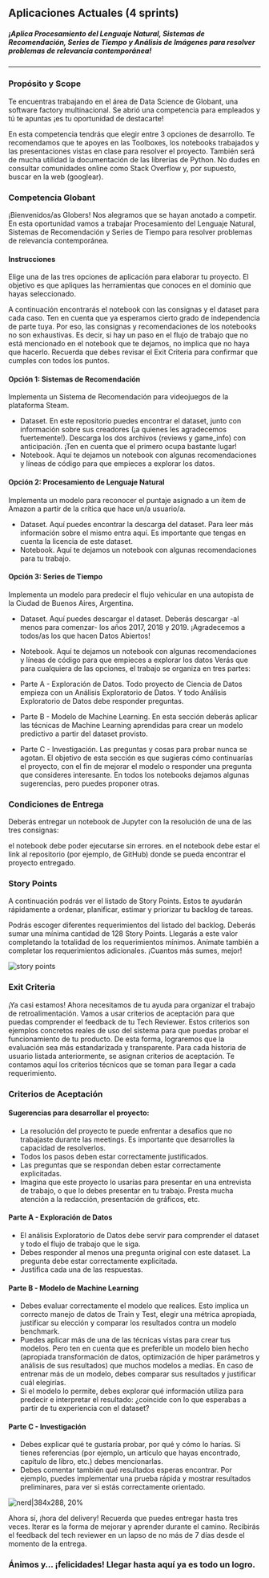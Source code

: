 ## Aplicaciones Actuales (4 sprints)

##### ¡Aplica Procesamiento del Lenguaje Natural, Sistemas de Recomendación, Series de Tiempo y Análisis de Imágenes para resolver problemas de relevancia contemporánea!
***

### Propósito y Scope

Te encuentras trabajando en el área de Data Science de Globant, una software factory multinacional. Se abrió una competencia para empleados y tú te apuntas ¡es tu oportunidad de destacarte!

En esta competencia tendrás que elegir entre 3 opciones de desarrollo. Te recomendamos que te apoyes en las Toolboxes, los notebooks trabajados y las presentaciones vistas en clase para resolver el proyecto. También será de mucha utilidad la documentación de las librerías de Python. No dudes en consultar comunidades online como Stack Overflow y, por supuesto, buscar en la web (googlear).

### Competencia Globant

¡Bienvenidos/as Globers! Nos alegramos que se hayan anotado a competir. En esta oportunidad vamos a trabajar Procesamiento del Lenguaje Natural, Sistemas de Recomendación y Series de Tiempo para resolver problemas de relevancia contemporánea.

#### Instrucciones

Elige una de las tres opciones de aplicación para elaborar tu proyecto. El objetivo es que apliques las herramientas que conoces en el dominio que hayas seleccionado.

A continuación encontrarás el notebook con las consignas y el dataset para cada caso. Ten en cuenta que ya esperamos cierto grado de independencia de parte tuya. Por eso, las consignas y recomendaciones de los notebooks no son exhaustivas. Es decir, si hay un paso en el flujo de trabajo que no está mencionado en el notebook que te dejamos, no implica que no haya que hacerlo. Recuerda que debes revisar el Exit Criteria para confirmar que cumples con todos los puntos.

#### Opción 1: Sistemas de Recomendación

Implementa un Sistema de Recomendación para videojuegos de la plataforma Steam.

- Dataset. En este repositorio puedes encontrar el dataset, junto con información sobre sus creadores (¡a quienes les agradecemos fuertemente!). Descarga los dos archivos (reviews y game_info) con anticipación. ¡Ten en cuenta que el primero ocupa bastante lugar!
- Notebook. Aquí te dejamos un notebook con algunas recomendaciones y líneas de código para que empieces a explorar los datos.

#### Opción 2: Procesamiento de Lenguaje Natural

Implementa un modelo para reconocer el puntaje asignado a un ítem de Amazon a partir de la crítica que hace un/a usuario/a.

- Dataset. Aquí puedes encontrar la descarga del dataset. Para leer más información sobre el mismo entra aquí. Es importante que tengas en cuenta la licencia de este dataset.
- Notebook. Aquí te dejamos un notebook con algunas recomendaciones para tu trabajo.

#### Opción 3: Series de Tiempo

Implementa un modelo para predecir el flujo vehicular en una autopista de la Ciudad de Buenos Aires, Argentina.

- Dataset. Aquí puedes descargar el dataset. Deberás descargar -al menos para comenzar- los años 2017, 2018 y 2019. ¡Agradecemos a todos/as los que hacen Datos Abiertos!
- Notebook. Aquí te dejamos un notebook con algunas recomendaciones y líneas de código para que empieces a explorar los datos
Verás que para cualquiera de las opciones, el trabajo se organiza en tres partes:

- Parte A - Exploración de Datos. Todo proyecto de Ciencia de Datos empieza con un Análisis Exploratorio de Datos. Y todo Análisis Exploratorio de Datos debe responder preguntas.
- Parte B - Modelo de Machine Learning. En esta sección deberás aplicar las técnicas de Machine Learning aprendidas para crear un modelo predictivo a partir del dataset provisto.
- Parte C - Investigación. Las preguntas y cosas para probar nunca se agotan. El objetivo de esta sección es que sugieras cómo continuarías el proyecto, con el fin de mejorar el modelo o responder una pregunta que consideres interesante. En todos los notebooks dejamos algunas sugerencias, pero puedes proponer otras.

### Condiciones de Entrega

Deberás entregar un notebook de Jupyter con la resolución de una de las tres consignas:

el notebook debe poder ejecutarse sin errores.
en el notebook debe estar el link al repositorio (por ejemplo, de GitHub) donde se pueda encontrar el proyecto entregado.

### Story Points

A continuación podrás ver el listado de Story Points. Estos te ayudarán rápidamente a ordenar, planificar, estimar y priorizar tu backlog de tareas.

Podrás escoger diferentes requerimientos del listado del backlog. Deberás sumar una mínima cantidad de 128 Story Points. Llegarás a este valor completando la totalidad de los requerimientos mínimos. Anímate también a completar los requerimientos adicionales. ¡Cuantos más sumes, mejor!

![story points](https://s3.amazonaws.com/platform-resources.acamica.com/slides/Im%C3%A1genes+en+Toolboxes/DS+(4+Sprints)/ds_sprintproject3_a_actualizado.png)

### Exit Criteria

¡Ya casi estamos! Ahora necesitamos de tu ayuda para organizar el trabajo de retroalimentación. Vamos a usar criterios de aceptación para que puedas comprender el feedback de tu Tech Reviewer. Estos criterios son ejemplos concretos reales de uso del sistema para que puedas probar el funcionamiento de tu producto. De esta forma, lograremos que la evaluación sea más estandarizada y transparente. Para cada historia de usuario listada anteriormente, se asignan criterios de aceptación. Te contamos aquí los criterios técnicos que se toman para llegar a cada requerimiento.

### Criterios de Aceptación

#### Sugerencias para desarrollar el proyecto:

- La resolución del proyecto te puede enfrentar a desafíos que no trabajaste durante las meetings. Es importante que desarrolles la capacidad de resolverlos.
- Todos los pasos deben estar correctamente justificados.
- Las preguntas que se respondan deben estar correctamente explicitadas.
- Imagina que este proyecto lo usarías para presentar en una entrevista de trabajo, o que lo debes presentar en tu trabajo. Presta mucha atención a la redacción, presentación de gráficos, etc.

#### Parte A - Exploración de Datos

- El análisis Exploratorio de Datos debe servir para comprender el dataset y todo el flujo de trabajo que le siga.
- Debes responder al menos una pregunta original con este dataset. La pregunta debe estar correctamente explicitada.
- Justifica cada una de las respuestas.

#### Parte B - Modelo de Machine Learning

- Debes evaluar correctamente el modelo que realices. Esto implica un correcto manejo de datos de Train y Test, elegir una métrica apropiada, justificar su elección y comparar los resultados contra un modelo benchmark.
- Puedes aplicar más de una de las técnicas vistas para crear tus modelos. Pero ten en cuenta que es preferible un modelo bien hecho (apropiada transformación de datos, optimización de hiper parámetros y análisis de sus resultados) que muchos modelos a medias. En caso de entrenar más de un modelo, debes comparar sus resultados y justificar cuál elegirías.
- Si el modelo lo permite, debes explorar qué información utiliza para predecir e interpretar el resultado: ¿coincide con lo que esperabas a partir de tu experiencia con el dataset?

#### Parte C - Investigación

- Debes explicar qué te gustaría probar, por qué y cómo lo harías. Si tienes referencias (por ejemplo, un artículo que hayas encontrado, capítulo de libro, etc.) debes mencionarlas.
- Debes comentar también qué resultados esperas encontrar. Por ejemplo, puedes implementar una prueba rápida y mostrar resultados preliminares, para ver si estás correctamente orientado.

![nerd|384x288, 20%](https://s3.amazonaws.com/platform-resources.acamica.com/slides/Im%C3%A1genes+en+Toolboxes/DS+(4+Sprints)/ds_sprintproject3_b.gif)

Ahora sí, ¡hora del delivery! Recuerda que puedes entregar hasta tres veces. Iterar es la forma de mejorar y aprender durante el camino. Recibirás el feedback del tech reviewer en un lapso de no más de 7 días desde el momento de la entrega.

### Ánimos y… ¡felicidades! Llegar hasta aquí ya es todo un logro.